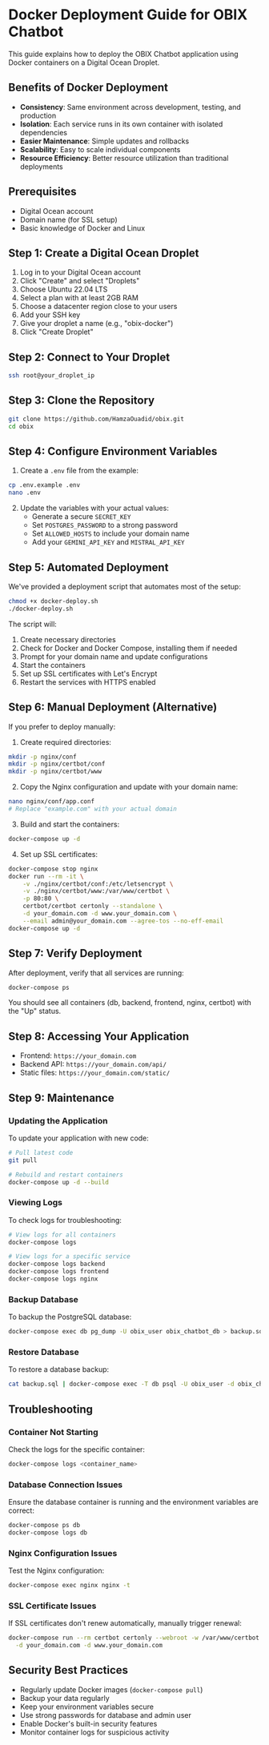# Docker Deployment Guide for OBIX Chatbot

This guide explains how to deploy the OBIX Chatbot application using Docker containers on a Digital Ocean Droplet.

## Benefits of Docker Deployment

- **Consistency**: Same environment across development, testing, and production
- **Isolation**: Each service runs in its own container with isolated dependencies
- **Easier Maintenance**: Simple updates and rollbacks
- **Scalability**: Easy to scale individual components
- **Resource Efficiency**: Better resource utilization than traditional deployments

## Prerequisites

- Digital Ocean account
- Domain name (for SSL setup)
- Basic knowledge of Docker and Linux

## Step 1: Create a Digital Ocean Droplet

1. Log in to your Digital Ocean account
2. Click "Create" and select "Droplets"
3. Choose Ubuntu 22.04 LTS
4. Select a plan with at least 2GB RAM
5. Choose a datacenter region close to your users
6. Add your SSH key
7. Give your droplet a name (e.g., "obix-docker")
8. Click "Create Droplet"

## Step 2: Connect to Your Droplet

```bash
ssh root@your_droplet_ip
```

## Step 3: Clone the Repository

```bash
git clone https://github.com/HamzaOuadid/obix.git
cd obix
```

## Step 4: Configure Environment Variables

1. Create a `.env` file from the example:

```bash
cp .env.example .env
nano .env
```

2. Update the variables with your actual values:
   - Generate a secure `SECRET_KEY`
   - Set `POSTGRES_PASSWORD` to a strong password
   - Set `ALLOWED_HOSTS` to include your domain name
   - Add your `GEMINI_API_KEY` and `MISTRAL_API_KEY`

## Step 5: Automated Deployment

We've provided a deployment script that automates most of the setup:

```bash
chmod +x docker-deploy.sh
./docker-deploy.sh
```

The script will:
1. Create necessary directories
2. Check for Docker and Docker Compose, installing them if needed
3. Prompt for your domain name and update configurations
4. Start the containers
5. Set up SSL certificates with Let's Encrypt
6. Restart the services with HTTPS enabled

## Step 6: Manual Deployment (Alternative)

If you prefer to deploy manually:

1. Create required directories:

```bash
mkdir -p nginx/conf
mkdir -p nginx/certbot/conf
mkdir -p nginx/certbot/www
```

2. Copy the Nginx configuration and update with your domain name:

```bash
nano nginx/conf/app.conf
# Replace "example.com" with your actual domain
```

3. Build and start the containers:

```bash
docker-compose up -d
```

4. Set up SSL certificates:

```bash
docker-compose stop nginx
docker run --rm -it \
    -v ./nginx/certbot/conf:/etc/letsencrypt \
    -v ./nginx/certbot/www:/var/www/certbot \
    -p 80:80 \
    certbot/certbot certonly --standalone \
    -d your_domain.com -d www.your_domain.com \
    --email admin@your_domain.com --agree-tos --no-eff-email
docker-compose up -d
```

## Step 7: Verify Deployment

After deployment, verify that all services are running:

```bash
docker-compose ps
```

You should see all containers (db, backend, frontend, nginx, certbot) with the "Up" status.

## Step 8: Accessing Your Application

- Frontend: `https://your_domain.com`
- Backend API: `https://your_domain.com/api/`
- Static files: `https://your_domain.com/static/`

## Step 9: Maintenance

### Updating the Application

To update your application with new code:

```bash
# Pull latest code
git pull

# Rebuild and restart containers
docker-compose up -d --build
```

### Viewing Logs

To check logs for troubleshooting:

```bash
# View logs for all containers
docker-compose logs

# View logs for a specific service
docker-compose logs backend
docker-compose logs frontend
docker-compose logs nginx
```

### Backup Database

To backup the PostgreSQL database:

```bash
docker-compose exec db pg_dump -U obix_user obix_chatbot_db > backup.sql
```

### Restore Database

To restore a database backup:

```bash
cat backup.sql | docker-compose exec -T db psql -U obix_user -d obix_chatbot_db
```

## Troubleshooting

### Container Not Starting

Check the logs for the specific container:

```bash
docker-compose logs <container_name>
```

### Database Connection Issues

Ensure the database container is running and the environment variables are correct:

```bash
docker-compose ps db
docker-compose logs db
```

### Nginx Configuration Issues

Test the Nginx configuration:

```bash
docker-compose exec nginx nginx -t
```

### SSL Certificate Issues

If SSL certificates don't renew automatically, manually trigger renewal:

```bash
docker-compose run --rm certbot certonly --webroot -w /var/www/certbot \
  -d your_domain.com -d www.your_domain.com
```

## Security Best Practices

- Regularly update Docker images (`docker-compose pull`)
- Backup your data regularly
- Keep your environment variables secure
- Use strong passwords for database and admin user
- Enable Docker's built-in security features
- Monitor container logs for suspicious activity
``` 